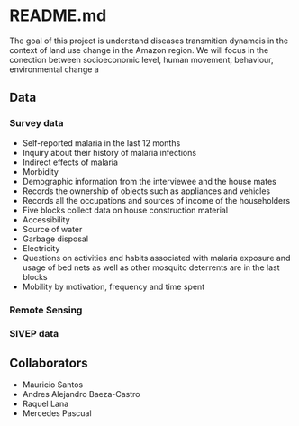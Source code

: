 # README.md

The goal of this project is understand diseases transmition dynamcis in the context of land use change in the Amazon region. We will focus in the conection between socioeconomic level, human movement, behaviour, environmental change a

## Data
### Survey data  
- Self-reported malaria in the last 12 months 
- Inquiry about their history of malaria infections  
- Indirect effects of malaria
- Morbidity
- Demographic information from the interviewee and the house mates  
- Records the ownership of objects such as appliances and vehicles  
- Records all the occupations and sources of income of the householders  
- Five blocks collect data on house construction material  
- Accessibility 
- Source of water  
- Garbage disposal   
- Electricity
- Questions on activities and habits associated with malaria exposure and usage of bed nets as well as other mosquito deterrents are in the last blocks  
- Mobility by motivation, frequency and time spent

### Remote Sensing

### SIVEP data



## Collaborators

- Mauricio Santos
- Andres Alejandro Baeza-Castro
- Raquel Lana
- Mercedes Pascual

[download]: https://files.sesync.org/pydio/public/09bb83
[CONTRIBUTING.md]: CONTRIBUTING.md
